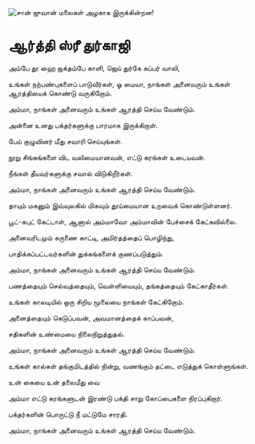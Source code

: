 ![சான் ஜுவான் மலைகள் அழகாக இருக்கின்றன!](lib/images/img.png "San Juan Mountains")

# ஆர்த்தி ஸ்ரீ துர்காஜி

அம்பே தூ ஹை ஜக்தம்பே காளி, ஜெய் துர்கே கப்பர் வாலி,

உங்கள் நற்பண்புகளைப் பாடுவீர்கள், ஓ மையா, நாங்கள் அனைவரும் உங்கள் ஆரத்தியைக் கொண்டு வருகிறோம்.

அம்மா, நாங்கள் அனைவரும் உங்கள் ஆரத்தி செய்ய வேண்டும்.

அன்னை உனது பக்தர்களுக்கு பாரமாக இருக்கிறாள்.

பேய் குழுவினர் மீது சவாரி செய்யுங்கள்.

நூறு சிங்கங்களை விட வலிமையானவன், எட்டு கரங்கள் உடையவன்.

நீங்கள் தீயவர்களுக்கு சவால் விடுகிறீர்கள்.

அம்மா, நாங்கள் அனைவரும் உங்கள் ஆரத்தி செய்ய வேண்டும்.

தாயும் மகனும் இவ்வுலகில் மிகவும் தூய்மையான உறவைக் கொண்டுள்ளனர்.

பூட்-கபுட் கேட்டாள், ஆனால் அம்மாவோ அம்மாவின் பேச்சைக் கேட்கவில்லை.

அனைவரிடமும் கருணை காட்டி, அமிர்தத்தைப் பொழிந்து,

பாதிக்கப்பட்டவர்களின் துக்கங்களைக் குணப்படுத்தும்.

அம்மா, நாங்கள் அனைவரும் உங்கள் ஆரத்தி செய்ய வேண்டும்.

பணத்தையும் செல்வத்தையும், வெள்ளியையும், தங்கத்தையும் கேட்காதீர்கள்.

உங்கள் காலடியில் ஒரு சிறிய மூலையை நாங்கள் கேட்கிறோம்.

அனைத்தையும் கெடுப்பவன், அவமானத்தைக் காப்பவன்,

சதிகளின் உண்மையை நிலைநிறுத்துதல்.

அம்மா, நாங்கள் அனைவரும் உங்கள் ஆரத்தி செய்ய வேண்டும்.

உங்கள் கால்கள் தங்குமிடத்தில் நின்று, வணங்கும் தட்டை எடுத்துக் கொள்ளுங்கள்.

உன் கையை உன் தலைமீது வை

அம்மா எட்டு கரங்களுடன் இரண்டு பக்தி சாறு கோப்பைகளை நிரப்புகிறார்.

பக்தர்களின் பொருட்டு நீ மட்டுமே சாரதி.

அம்மா, நாங்கள் அனைவரும் உங்கள் ஆரத்தி செய்ய வேண்டும்.